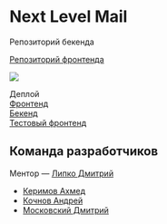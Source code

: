 # Next Level Mail
Репозиторий бекенда

[Репозиторий фронтенда](https://github.com/frontend-park-mail-ru/2019_2_Next_Level)

<img src="https://sun9-28.userapi.com/c857628/v857628146/818b3/Uqc9OlGEf20.jpg">

Деплой <br />
<a href="https://next-level-mail.kerimovdev.now.sh">Фронтенд</a>
<br>
<a href="https://gentle-castle-33760.herokuapp.com/">Бекенд</a>
<br />
<a href="https://next-level-mail.ivanovvanya111.now.sh">Тестовый фронтенд</a>

## Команда разработчиков
Ментор — [Липко Дмитрий](https://github.com/dlipko)
- [Керимов Ахмед](https://github.com/wcdbmv)
- [Кочнов Андрей](https://github.com/tamerlanchik)
- [Московский Дмитрий](https://github.com/drhugoz)
